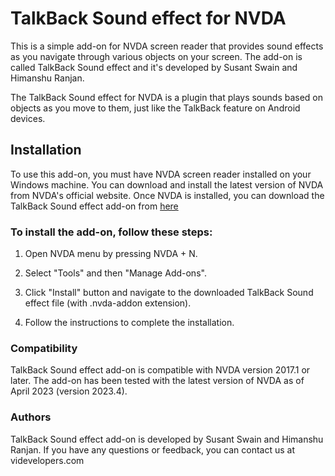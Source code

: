   # TalkBack Sound effect for NVDA

This is a simple add-on for NVDA screen reader that provides sound effects as you navigate through various objects on your screen. The add-on is called TalkBack Sound effect and it's developed by Susant Swain and Himanshu Ranjan.

The TalkBack Sound effect for NVDA is a plugin that plays sounds based on objects as you move to them, just like the TalkBack feature on Android devices.

## Installation

To use this add-on, you must have NVDA screen reader installed on your Windows machine. You can download and install the latest version of NVDA from NVDA's official website. Once NVDA is installed, you can download the TalkBack Sound effect add-on from [here](https://raw.githubusercontent.com/videvelopers/TalkBack-Sound-effect-for-NVDA-/main/TalkBack%20Sound%20Effect%20V2.0.0.nvda-addon)

### To install the add-on, follow these steps:

1. Open NVDA menu by pressing NVDA + N.

2. Select "Tools" and then "Manage Add-ons".

3. Click "Install" button and navigate to the downloaded TalkBack Sound effect file (with .nvda-addon extension).

4. Follow the instructions to complete the installation.


### Compatibility

TalkBack Sound effect add-on is compatible with NVDA version 2017.1 or later. The add-on has been tested with the latest version of NVDA as of April 2023 (version 2023.4).

### Authors

TalkBack Sound effect add-on is developed by Susant Swain and Himanshu Ranjan. If you have any questions or feedback, you can contact us at videvelopers.com
